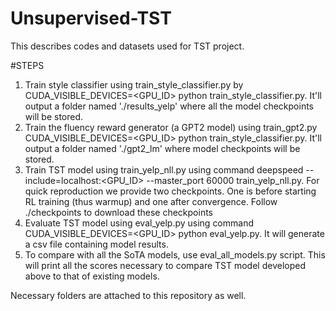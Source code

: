 # Unsupervised-TST

This describes codes and datasets used for TST project.

#STEPS

1. Train style classifier using train_style_classifier.py by CUDA_VISIBLE_DEVICES=<GPU_ID> python train_style_classifier.py. It'll output a folder named './results_yelp' where all the model checkpoints will be stored.
2. Train the fluency reward generator (a GPT2 model) using train_gpt2.py CUDA_VISIBLE_DEVICES=<GPU_ID> python train_style_classifier.py. It'll output a folder named './gpt2_lm' where model checkpoints will be stored.
3. Train TST model using train_yelp_nll.py using command deepspeed --include=localhost:<GPU_ID> --master_port 60000 train_yelp_nll.py. For quick reproduction we provide two checkpoints. One is before starting RL training (thus warmup) and one after convergence. Follow ./checkpoints to download these checkpoints
4. Evaluate TST model using eval_yelp.py using command CUDA_VISIBLE_DEVICES=<GPU_ID> python eval_yelp.py. It will generate a csv file containing model results.
5. To compare with all the SoTA models, use eval_all_models.py script. This will print all the scores necessary to compare TST model developed above to that of existing models.

Necessary folders are attached to this repository as well.

